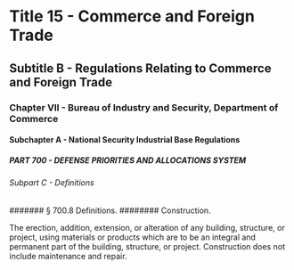 
# Title 15 - Commerce and Foreign Trade
## Subtitle B - Regulations Relating to Commerce and Foreign Trade
### Chapter VII - Bureau of Industry and Security, Department of Commerce
#### Subchapter A - National Security Industrial Base Regulations
##### PART 700 - DEFENSE PRIORITIES AND ALLOCATIONS SYSTEM
###### Subpart C - Definitions
####### § 700.8 Definitions.
######## Construction.

The erection, addition, extension, or alteration of any building, structure, or project, using materials or products which are to be an integral and permanent part of the building, structure, or project. Construction does not include maintenance and repair.
